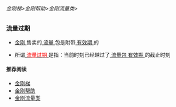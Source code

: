 ###### 金刚梯>金刚帮助>金刚流量类>

### 流量过期

- [ 金刚 ](https://github.com/a2zitpro/web/blob/master/a2zitpro.md)售卖的[ 流量 ](https://github.com/a2zitpro/web/blob/master/kkdatatraffic.md)包是附带[ 有效期 ](https://github.com/a2zitpro/web/blob/master/kkdatatrafficpackagevalidityperiod.md)的


- 所谓[<font color="red"> 流量过期 </font>](https://github.com/a2zitpro/web/blob/master/kkdatatrafficexpired.md)是指：当前时刻已经越过了[ 流量包 ](https://github.com/a2zitpro/web/blob/master/kkdatatrafficpackage.md) [ 有效期 ](https://github.com/a2zitpro/web/blob/master/kkdatatrafficpackagevalidityperiod.md)的截止时刻

#### 推荐阅读

- [金刚梯](https://github.com/a2zitpro/web/blob/master/dlb.md)
- [金刚帮助](https://github.com/a2zitpro/web/blob/master/list_helpkkvpn.md)
- [金刚流量类](https://github.com/a2zitpro/web/blob/master/list_kkdatatraffic.md)
